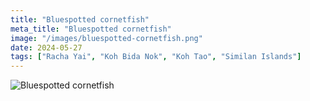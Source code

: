 ```yaml
---
title: "Bluespotted сornetfish"
meta_title: "Bluespotted сornetfish"
image: "/images/bluespotted-сornetfish.png"
date: 2024-05-27
tags: ["Racha Yai", "Koh Bida Nok", "Koh Tao", "Similan Islands"]
---
```



![Bluespotted сornetfish](https://github.com/Muratov-Egor/diversnotes/blob/master/assets/images/bluespotted-сornetfish-2.png?raw=true "Bluespotted сornetfish")
